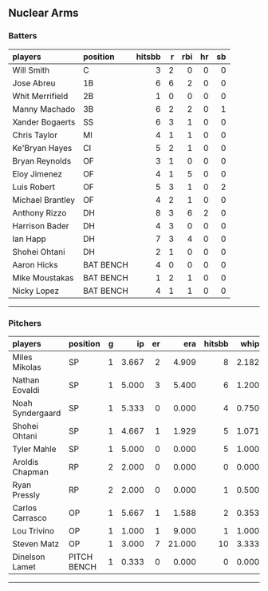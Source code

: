 ## Nuclear Arms

### Batters

 
|players          |position  | hitsbb|  r| rbi| hr| sb| 
|:----------------|:---------|------:|--:|---:|--:|--:| 
|Will Smith       |C         |      3|  2|   0|  0|  0| 
|Jose Abreu       |1B        |      6|  6|   2|  0|  0| 
|Whit Merrifield  |2B        |      1|  0|   0|  0|  0| 
|Manny Machado    |3B        |      6|  2|   2|  0|  1| 
|Xander Bogaerts  |SS        |      6|  3|   1|  0|  0| 
|Chris Taylor     |MI        |      4|  1|   1|  0|  0| 
|Ke'Bryan Hayes   |CI        |      5|  2|   1|  0|  0| 
|Bryan Reynolds   |OF        |      3|  1|   0|  0|  0| 
|Eloy Jimenez     |OF        |      4|  1|   5|  0|  0| 
|Luis Robert      |OF        |      5|  3|   1|  0|  2| 
|Michael Brantley |OF        |      4|  2|   1|  0|  0| 
|Anthony Rizzo    |DH        |      8|  3|   6|  2|  0| 
|Harrison Bader   |DH        |      4|  3|   0|  0|  0| 
|Ian Happ         |DH        |      7|  3|   4|  0|  0| 
|Shohei Ohtani    |DH        |      2|  1|   0|  0|  0| 
|Aaron Hicks      |BAT BENCH |      4|  0|   0|  0|  0| 
|Mike Moustakas   |BAT BENCH |      1|  2|   1|  0|  0| 
|Nicky Lopez      |BAT BENCH |      4|  1|   1|  0|  0| 

* * *

### Pitchers

 
|players          |position    |  g|    ip| er|    era| hitsbb|  whip| so|  w| sv| 
|:----------------|:-----------|--:|-----:|--:|------:|------:|-----:|--:|--:|--:| 
|Miles Mikolas    |SP          |  1| 3.667|  2|  4.909|      8| 2.182|  1|  0|  0| 
|Nathan Eovaldi   |SP          |  1| 5.000|  3|  5.400|      6| 1.200|  7|  0|  0| 
|Noah Syndergaard |SP          |  1| 5.333|  0|  0.000|      4| 0.750|  1|  1|  0| 
|Shohei Ohtani    |SP          |  1| 4.667|  1|  1.929|      5| 1.071|  9|  0|  0| 
|Tyler Mahle      |SP          |  1| 5.000|  0|  0.000|      5| 1.000|  7|  1|  0| 
|Aroldis Chapman  |RP          |  2| 2.000|  0|  0.000|      0| 0.000|  3|  0|  1| 
|Ryan Pressly     |RP          |  2| 2.000|  0|  0.000|      1| 0.500|  1|  0|  2| 
|Carlos Carrasco  |OP          |  1| 5.667|  1|  1.588|      2| 0.353|  5|  0|  0| 
|Lou Trivino      |OP          |  1| 1.000|  1|  9.000|      1| 1.000|  1|  0|  0| 
|Steven Matz      |OP          |  1| 3.000|  7| 21.000|     10| 3.333|  5|  0|  0| 
|Dinelson Lamet   |PITCH BENCH |  1| 0.333|  0|  0.000|      0| 0.000|  0|  0|  0| 


* * *


